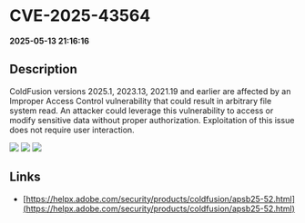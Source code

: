 # CVE-2025-43564

**2025-05-13 21:16:16**

## Description
ColdFusion versions 2025.1, 2023.13, 2021.19 and earlier are affected by an Improper Access Control vulnerability that could result in arbitrary file system read. An attacker could leverage this vulnerability to access or modify sensitive data without proper authorization. Exploitation of this issue does not require user interaction.

![](https://img.shields.io/static/v1?label=Score&message=9.1&color=red)
![](https://img.shields.io/static/v1?label=Severity&message=CRITICAL&color=red)
![](https://img.shields.io/static/v1?label=CWE&message=Auth&color=green)

## Links
- [https://helpx.adobe.com/security/products/coldfusion/apsb25-52.html](https://helpx.adobe.com/security/products/coldfusion/apsb25-52.html)
